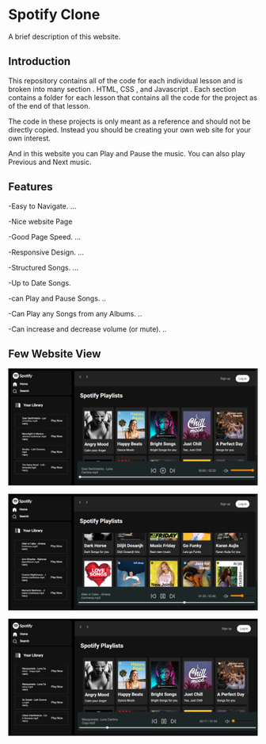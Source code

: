 
# Spotify Clone

A brief description of this website.
## Introduction
This repository contains all of the code for each individual lesson and is broken into many section . HTML, CSS , and Javascript . Each section contains a folder for each lesson that contains all the code for the project as of the end of that lesson.

The code in these projects is only meant as a reference and should not be directly copied. Instead you should be creating your own web site for your own interest.

And in this website you can Play and Pause the music.
You can also play Previous and Next music.

## Features

-Easy to Navigate. ...

-Nice website Page

-Good Page Speed. ...

-Responsive Design. ...

-Structured Songs. ...

-Up to Date Songs.

-can Play and Pause Songs. ..

-Can Play any Songs from any Albums. ..

-Can increase and decrease volume (or mute). ..



## Few Website View

![img 1](https://github.com/Riyak05/spotify-clone/blob/main/images/spotify1.PNG?raw=true)

![img 1](https://github.com/Riyak05/spotify-clone/blob/main/images/spotify2.PNG?raw=true)

![img 1](https://github.com/Riyak05/spotify-clone/blob/main/images/spotify3.PNG?raw=true)





